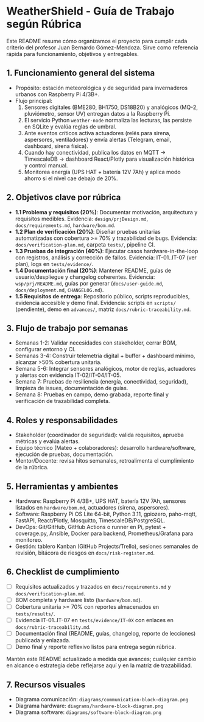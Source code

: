 # WeatherShield - Guía de Trabajo según Rúbrica

Este README resume cómo organizamos el proyecto para cumplir cada criterio del profesor Juan Bernardo Gómez-Mendoza. Sirve como referencia rápida para funcionamiento, objetivos y entregables.

## 1. Funcionamiento general del sistema
- Propósito: estación meteorológica y de seguridad para invernaderos urbanos con Raspberry Pi 4/3B+.
- Flujo principal:
  1. Sensores digitales (BME280, BH1750, DS18B20) y analógicos (MQ-2, pluviómetro, sensor UV) entregan datos a la Raspberry Pi.
  2. El servicio Python `weather-node` normaliza las lecturas, las persiste en SQLite y evalúa reglas de umbral.
  3. Ante eventos críticos activa actuadores (relés para sirena, aspersores, ventiladores) y envía alertas (Telegram, email, dashboard, sirena física).
  4. Cuando hay conectividad, publica los datos en MQTT -> TimescaleDB -> dashboard React/Plotly para visualización histórica y control manual.
  5. Monitorea energía (UPS HAT + batería 12V 7Ah) y aplica modo ahorro si el nivel cae debajo de 20%.

## 2. Objetivos clave por rúbrica
- **1.1 Problema y requisitos (20%)**: Documentar motivación, arquitectura y requisitos medibles. Evidencia: `design/prjDesign.md`, `docs/requirements.md`, `hardware/bom.md`.
- **1.2 Plan de verificación (20%)**: Diseñar pruebas unitarias automatizadas con cobertura >= 70% y trazabilidad de bugs. Evidencia: `docs/verification-plan.md`, carpeta `tests/`, pipeline CI.
- **1.3 Pruebas de integración (40%)**: Ejecutar casos hardware-in-the-loop con registros, análisis y corrección de fallos. Evidencia: IT-01..IT-07 (ver plan), logs en `tests/evidence/`.
- **1.4 Documentación final (20%)**: Mantener README, guías de usuario/despliegue y changelog coherentes. Evidencia: `wsp/prj/README.md`, guías por generar (`docs/user-guide.md`, `docs/deployment.md`, `CHANGELOG.md`).
- **1.5 Requisitos de entrega**: Repositorio público, scripts reproducibles, evidencia accesible y demo final. Evidencia: scripts en `scripts/` (pendiente), demo en `advances/`, matriz `docs/rubric-traceability.md`.

## 3. Flujo de trabajo por semanas
- Semanas 1-2: Validar necesidades con stakeholder, cerrar BOM, configurar entorno y CI.
- Semanas 3-4: Construir telemetría digital + buffer + dashboard mínimo, alcanzar >50% cobertura unitaria.
- Semana 5-6: Integrar sensores analógicos, motor de reglas, actuadores y alertas con evidencia IT-02/IT-04/IT-05.
- Semana 7: Pruebas de resiliencia (energía, conectividad, seguridad), limpieza de issues, documentación de guías.
- Semana 8: Pruebas en campo, demo grabada, reporte final y verificación de trazabilidad completa.

## 4. Roles y responsabilidades
- Stakeholder (coordinador de seguridad): valida requisitos, aprueba métricas y evalúa alertas.
- Equipo técnico (Mateo + colaboradores): desarrollo hardware/software, ejecución de pruebas, documentación.
- Mentor/Docente: revisa hitos semanales, retroalimenta el cumplimiento de la rúbrica.

## 5. Herramientas y ambientes
- Hardware: Raspberry Pi 4/3B+, UPS HAT, batería 12V 7Ah, sensores listados en `hardware/bom.md`, actuadores (sirena, aspersores).
- Software: Raspberry Pi OS Lite 64-bit, Python 3.11, gpiozero, paho-mqtt, FastAPI, React/Plotly, Mosquitto, TimescaleDB/PostgreSQL.
- DevOps: Git/GitHub, GitHub Actions o runner en Pi, pytest + coverage.py, Ansible, Docker para backend, Prometheus/Grafana para monitoreo.
- Gestión: tablero Kanban (GitHub Projects/Trello), sesiones semanales de revisión, bitácora de riesgos en `docs/risk-register.md`.

## 6. Checklist de cumplimiento
- [ ] Requisitos actualizados y trazados en `docs/requirements.md` y `docs/verification-plan.md`.
- [ ] BOM completa y hardware listo (`hardware/bom.md`).
- [ ] Cobertura unitaria >= 70% con reportes almacenados en `tests/results/`.
- [ ] Evidencia IT-01..IT-07 en `tests/evidence/IT-0X` con enlaces en `docs/rubric-traceability.md`.
- [ ] Documentación final (README, guías, changelog, reporte de lecciones) publicada y enlazada.
- [ ] Demo final y reporte reflexivo listos para entrega según rúbrica.

Mantén este README actualizado a medida que avances; cualquier cambio en alcance o estrategia debe reflejarse aquí y en la matriz de trazabilidad.


## 7. Recursos visuales
- Diagrama comunicación: `diagrams/communication-block-diagram.png`
- Diagrama hardware: `diagrams/hardware-block-diagram.png`
- Diagrama software: `diagrams/software-block-diagram.png`
